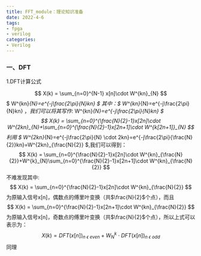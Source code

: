 ```yaml
---
title: FFT_module：理论知识准备
date: 2022-4-6
tags:
- fpga
- verilog
categories:
- Verilog
---
```


<link rel="stylesheet" href="https://cdnjs.cloudflare.com/ajax/libs/KaTeX/0.5.1/katex.min.css">

<link rel="stylesheet" href="https://cdn.jsdelivr.net/github-markdown-css/2.2.1/github-markdown.css"/>






### 一、DFT

1.DFT计算公式

$$   X(k) = \sum_{n=0}^{N-1} x[n]\cdot W^{kn}_{N}   $$
$ W^{kn}_{N}=e^{-j\frac{2\pi}{N}kn} $
其中：$ W^{kn}_{N}=e^{-j\frac{2\pi}{N}kn} $，我们可以将其写作:$ W^{kn}_{N}=e^{-j\frac{2\pi}{N}kn} $
$$  X(k) = \sum_{n=0}^{\frac{N}{2}-1}x[2n]\cdot W^{2kn}_{N}+\sum_{n=0}^{\frac{N}{2}-1}x[2n+1]\cdot W^{k[2n+1]}_{N} $$
利用 $ W^{2kn}_{N}=e^{-j\frac{2\pi}{N} \cdot 2kn}=e^{-j\frac{2\pi}{\frac{N}{2}}kn}=W^{2kn}_{\frac{N}{2}} $,我们可以得到：
$$  X(k) = \sum_{n=0}^{\frac{N}{2}-1}x[2n]\cdot W^{kn}_{\frac{N}{2}}+W^{k}_{N}\sum_{n=0}^{\frac{N}{2}-1}x[2n+1]\cdot W^{kn}_{\frac{N}{2}} $$
不难发现其中:
$$ X(k) = \sum_{n=0}^{\frac{N}{2}-1}x[2n]\cdot W^{kn}_{\frac{N}{2}} $$
为原输入信号x[n]，偶数点的傅里叶变换（共$\frac{N}{2}$个点），而且
$$ X(k) = \sum_{n=0}^{\frac{N}{2}-1}x[2n+1]\cdot W^{kn}_{\frac{N}{2}} $$
为原输入信号x[n]，奇数点的傅里叶变换（共$\frac{N}{2}$个点），所以上式可以表示为：
$$  X(k) = DFT(x[n])_{n~\epsilon~even}+W^{k}_{N} \cdot DFT(x[n])_{n~\epsilon~odd} $$
同理

